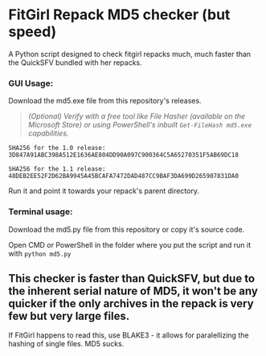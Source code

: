 # FitGirl Repack MD5 checker (but speed)
A Python script designed to check fitgirl repacks much, much faster than the QuickSFV bundled with her repacks.




### GUI Usage:
Download the md5.exe file from this repository's releases.

>*(Optional) Verify with a free tool like File Hasher (available on the Microsoft Store) or using PowerShell's inbuilt ```Get-FileHash md5.exe``` capabilities.*

```SHA256 for the 1.0 release: 3D847A91ABC398A512E1636AE804DD90A097C900364C5A65270351F5AB69DC18```

```SHA256 for the 1.1 release: 48DEB2EE52F2D62BA9945A45BCAFA7472DAD487CC9BAF3DA699D265907831DA0```

Run it and point it towards your repack's parent directory.





### Terminal usage:
Download the md5.py file from this repository or copy it's source code.

Open CMD or PowerShell in the folder where you put the script and run it with ```python md5.py```




## This checker is faster than QuickSFV, but due to the inherent serial nature of MD5, it won't be any quicker if the only archives in the repack is very few but very large files.
If FitGirl happens to read this, use BLAKE3 - it allows for paralellizing the hashing of single files. MD5 sucks.
